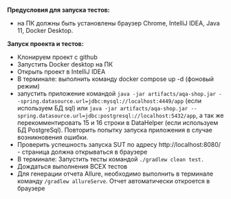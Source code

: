 **Предусловия для запуска тестов:**
- на ПК должны быть установлены браузер Chrome, IntelliJ IDEA, Java 11, Docker Desktop.

**Запуск проекта и тестов:**
- Клонируем проект с github
- Запустить Docker desktop на ПК
- Открыть проект в IntelliJ IDEA
- В терминале: выполнить команду docker compose up -d (фоновый режим)
- запустить приложение командой ```java -jar artifacts/aqa-shop.jar --spring.datasource.url=jdbc:mysql://localhost:4449/app```
(если используем БД sql) или
```java -jar artifacts/aqa-shop.jar --spring.datasource.url=jdbc:postgresql://localhost:5432/app```, а так же 
перекомментировать 15 и 16 строки в DataHelper (если используем БД PostgreSql). Повторить попытку запуска приложения в случае возникновения
ошибки. 
- Проверить успешность запуска SUT по адресу http://localhost:8080/ - страница должна открываться в браузере
- В терминале: Запустить тесты командой ```./gradlew clean test.```
- Дождаться выполнения ВСЕХ тестов
- Для генерации отчета Allure, необходимо выполнить в терминале команду ```/gradlew allureServe```. Отчет автоматически 
откроется в браузере 